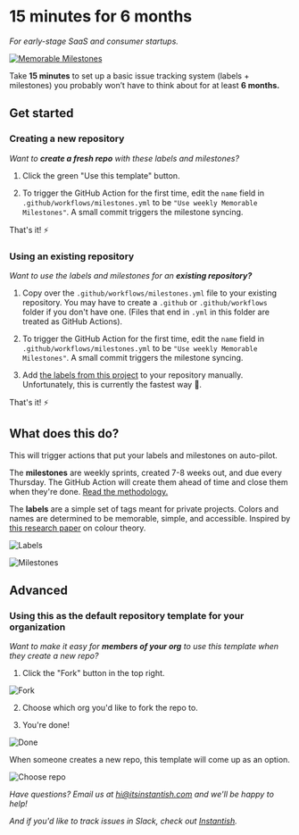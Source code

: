 # 15 minutes for 6 months

_For early-stage SaaS and consumer startups._

[![Memorable Milestones](https://res.cloudinary.com/m15y/image/upload/v1588977044/su/TJ5G67VHU/kmbjqinsp71vavcdth7j.svg)](https://github.com/instantish/memorable-milestones)

Take **15 minutes** to set up a basic issue tracking system (labels + milestones) you probably won’t have to think about for at least **6 months.**

## Get started

### Creating a new repository

_Want to **create a fresh repo** with these labels and milestones?_

1. Click the green "Use this template" button.

2. To trigger the GitHub Action for the first time, edit the `name` field in `.github/workflows/milestones.yml` to be `"Use weekly Memorable Milestones"`. A small commit triggers the milestone syncing.

That's it! ⚡️

### Using an existing repository

_Want to use the labels and milestones for an **existing repository?**_

1. Copy over the `.github/workflows/milestones.yml` file to your existing repository. You may have to create a `.github` or `.github/workflows` folder if you don't have one. (Files that end in `.yml` in this folder are treated as GitHub Actions).

2. To trigger the GitHub Action for the first time, edit the `name` field in `.github/workflows/milestones.yml` to be `"Use weekly Memorable Milestones"`. A small commit triggers the milestone syncing.

3. Add [the labels from this project](https://github.com/instantish/15-minutes-for-6-months/labels) to your repository manually. Unfortunately, this is currently the fastest way 🐢.

That's it! ⚡️

## What does this do?

This will trigger actions that put your labels and milestones on auto-pilot.

The **milestones** are weekly sprints, created 7-8 weeks out, and due every Thursday. The GitHub Action will create them ahead of time and close them when they're done. [Read the methodology.](https://github.com/marketplace/actions/memorable-milestones)

The **labels** are a simple set of tags meant for private projects. Colors and names are determined to be memorable, simple, and accessible. Inspired by [this research paper](https://t.co/Th3xuoC02R?amp=1) on colour theory.


![Labels](https://res.cloudinary.com/m15y/image/upload/v1591145194/su/TJ5G67VHU/d8dcsnbio3ih1xyjkmf2.png)

![Milestones](https://res.cloudinary.com/m15y/image/upload/v1598812855/su/T0SNQGHNY/he1ki7bcwqqstcgf38b3.png)

## Advanced

### Using this as the default repository template for your organization

_Want to make it easy for **members of your org** to use this template when they create a new repo?_

1. Click the "Fork" button in the top right.

![Fork](https://res.cloudinary.com/m15y/image/upload/v1611083611/su/T0SNQGHNY/u7dugahiy2nqnpnozctb.png)

2. Choose which org you'd like to fork the repo to.

3. You're done!

![Done](https://res.cloudinary.com/m15y/image/upload/v1611083612/su/T0SNQGHNY/tkoqncwowrxeln6rm6q9.png)

When someone creates a new repo, this template will come up as an option.

![Choose repo](https://res.cloudinary.com/m15y/image/upload/v1611083611/su/T0SNQGHNY/ympaehq7cowecmmg5uzn.png)


_Have questions? Email us at hi@itsinstantish.com and we'll be happy to help!_

_And if you'd like to track issues in Slack, check out [Instantish](https://itsinstantish.com)._
